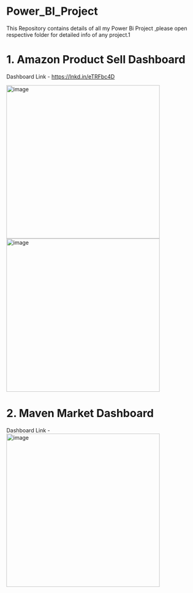 # Power_BI_Project

This Repository contains details of all my Power Bi Project ,please open respective folder for detailed info of any project.1

# 1. Amazon Product Sell Dashboard # 
Dashboard Link - https://lnkd.in/eTRFbc4D

<img width="400" alt="image" src="https://github.com/jyoti-1233/Power_BI_Projects/assets/131963970/db0ba3a6-2b97-49b0-8e1e-af5934213eca"> <img width="400" alt="image" src="https://github.com/jyoti-1233/Power_BI_Projects/assets/131963970/5323ab84-b09a-4c50-99bf-14f070e7f590">


# 2. Maven Market Dashboard # 
Dashboard Link - 
<img width="400" alt="image" src="https://github.com/jyoti-1233/Power_BI_Projects/assets/131963970/8a56238e-c84d-44a5-aa35-3f08cc8fd77c">


